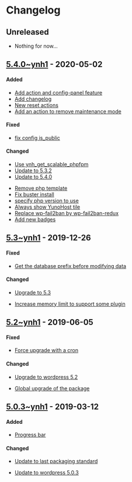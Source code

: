Changelog
=========

## Unreleased
- Nothing for now...

## [5.4.0~ynh1](https://github.com/YunoHost-Apps/wordpress_ynh/pull/85) - 2020-05-02

#### Added
* [Add action and config-panel feature](https://github.com/YunoHost-Apps/wordpress_ynh/pull/79)
* [Add changelog](https://github.com/YunoHost-Apps/wordpress_ynh/pull/82)
* [New reset actions](https://github.com/YunoHost-Apps/wordpress_ynh/pull/85/commits/10a1fe6bf94a8b2eed2386b614771a51e093d958)
* [Add an action to remove maintenance mode](https://github.com/YunoHost-Apps/wordpress_ynh/pull/85/commits/373685d5736eba2b42495867eb4119db9991a60d)

#### Fixed
- [fix config is_public](https://github.com/YunoHost-Apps/wordpress_ynh/pull/84)

#### Changed
* [Use ynh_get_scalable_phpfpm](https://github.com/YunoHost-Apps/wordpress_ynh/pull/80)
* [Update to 5.3.2](https://github.com/YunoHost-Apps/wordpress_ynh/pull/81)
* [Update to 5.4.0](https://github.com/YunoHost-Apps/wordpress_ynh/pull/85/commits/00a1a6e7dd5c814f5084c11c2810f886a32bdf61)
- [Remove php template](https://github.com/YunoHost-Apps/wordpress_ynh/pull/85/commits/9eb618f88afd8294a0c3c8e0573a055038ec5423)
- [Fix buster install](https://github.com/YunoHost-Apps/wordpress_ynh/pull/85/commits/5e68805ed1afa47778f7cd4823f636e417594c5a)
- [specify php version to use](https://github.com/YunoHost-Apps/wordpress_ynh/pull/85/commits/59baee2ef9d85e3284ecf47fc3c7bd16a3c08ac3)
- [Always show YunoHost tile](https://github.com/YunoHost-Apps/wordpress_ynh/pull/85/commits/1b63bd778af287f605314b0383e5bd21f25b8007)
- [Replace wp-fail2ban by wp-fail2ban-redux](https://github.com/YunoHost-Apps/wordpress_ynh/pull/85/commits/3faae6b27694ed363d4c3605c4718963eb3d994f)
- [Add new badges](https://github.com/YunoHost-Apps/wordpress_ynh/pull/85/commits/063a5404691d54b50b88a52addfd5e3d6de5ebd0)


## [5.3~ynh1](https://github.com/YunoHost-Apps/wordpress_ynh/pull/77) - 2019-12-26

#### Fixed
- [Get the database prefix before modifying data](https://github.com/YunoHost-Apps/wordpress_ynh/pull/77/commits/75d6e64c758443a06ca6bfd42a75291806618f03)

#### Changed
* [Upgrade to 5.3](https://github.com/YunoHost-Apps/wordpress_ynh/pull/77/commits/7d6f1e0048ebac0c1fef06a8789192f33a8220eb)
- [Increase memory limit to support some plugin](https://github.com/YunoHost-Apps/wordpress_ynh/pull/77/commits/e5b1bb7e3449e9be49e9e60eaf3d986072a30f06)


## [5.2~ynh1](https://github.com/YunoHost-Apps/wordpress_ynh/pull/65) - 2019-06-05

#### Fixed
- [Force upgrade with a cron](https://github.com/YunoHost-Apps/wordpress_ynh/pull/63/commits/7e4808ebc3318b3b6096729a28260fc936af4e78)

#### Changed
* [Upgrade to wordpress 5.2](https://github.com/YunoHost-Apps/wordpress_ynh/pull/63/commits/21b087ea6ebb499124745384771bfb0ddd866f11)
- [Global upgrade of the package](https://github.com/YunoHost-Apps/wordpress_ynh/pull/64/commits/87e36e665c56dfbe110f44a35a4ccc9724e89a75)


## [5.0.3~ynh1](https://github.com/YunoHost-Apps/wordpress_ynh/pull/56) - 2019-03-12

#### Added
- [Progress bar](https://github.com/YunoHost-Apps/wordpress_ynh/pull/56/commits/d140c510ea068f654ebefdd66c4e51ad3aa85067)

#### Changed
- [Update to last packaging standard](https://github.com/YunoHost-Apps/wordpress_ynh/pull/56/commits/bb64ee0d9b8883db13da35c252ed10899559f016)
* [Update to wordpress 5.0.3](https://github.com/YunoHost-Apps/wordpress_ynh/pull/56/commits/04e76b93af5724fe23d19da2bc05e0f728398d43)
